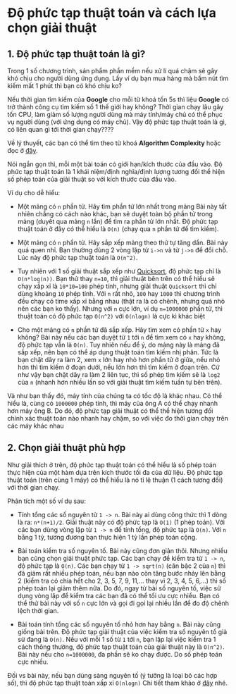 # Độ phức tạp thuật toán và cách lựa chọn giải thuật

## 1. Độ phức tạp thuật toán là gì?

Trong 1 số chương trình, sản phẩm phần mềm nếu xử lí quá chậm sẽ gây khó chịu cho người dùng ứng dụng. Lấy ví dụ bạn mua hàng mà bấm nút tìm kiếm mất 1 phút thì bạn có khó chịu ko?

Nếu thời gian tìm kiếm của **Google** cho mỗi từ khoá tốn 5s thì liệu **Google** có trở thành công cụ tìm kiếm số 1 thế giới hay không?
Thời gian chạy lâu gây tốn CPU, làm giảm số lượng người dùng mà máy tính/máy chủ có thể phục vụ người dùng (với ứng dụng có máy chủ). Vậy độ phức tạp thuật toán là gì, có liên quan gì tới thời gian chạy????

Về lý thuyết, các bạn có thể tìm theo từ khoá **Algorithm Complexity** hoặc đọc ở [đây](https://vi.wikipedia.org/wiki/%C4%90%E1%BB%99_ph%E1%BB%A9c_t%E1%BA%A1p_thu%E1%BA%ADt_to%C3%A1n).

Nói ngắn gọn thì, mỗi một bài toán có giới hạn/kích thước của đầu vào. Độ phức tạp thuật toán là 1 khái niệm/định nghĩa/định lượng tương đối thể hiện số phép toán của giải thuật so với kích thước của đầu vào.

Ví dụ cho dễ hiểu:

- Một mảng có `n` phần tử. Hãy tìm phần tử lớn nhất trong mảng
Bài này tất nhiên chẳng có cách nào khác, bạn sẽ duyệt toàn bộ phần tử trong mảng (duyêt qua mảng `n` lần) để tìm ra phần tử lớn nhất. Độ phức tạp thuật toán ở đây có thể hiểu là `O(n)` (chạy qua `n` phần tử để tìm kiếm).

- Một mảng có `n` phần tử. Hãy sắp xếp mảng theo thứ tự tăng dần.
Bài này quá quen nhỉ. Bạn thường dùng 2 vòng lặp từ `i->n` và từ `j->n` để đổi chỗ. Lúc này độ phức tạp thuật toán là `O(n^2)`.

- Tuy nhiên với 1 số giải thuật sắp xếp như [Quicksort](https://en.wikipedia.org/wiki/Quicksort), độ phức tạp chỉ là `O(n*log(n))`. 
Bạn thử thay `n=10`, thì giải thuật bên trên có thể hiểu sẽ chạy xấp xỉ là `10*10=100` phép tính, nhưng giải thuật `Quicksort` thì chỉ dùng khoảng `10` phép tính. Với `n` rất nhỏ, `100` hay `1000` thì chương trình đều chạy có time xấp xỉ bằng nhau (thật ra là có chênh, nhưng quá nhỏ nên các bạn ko thấy). Nhưng với `n` cực lớn, ví dụ `n=1000000` phần tử, thì thuật toán có độ phức tạp `O(n^2)` với `O(nlogn)` là cực kì khác biệt

- Cho một mảng có `n` phần tử đã sắp xếp. Hãy tìm xem có phần tử `x` hay không?
Bài này nếu các bạn duyệt từ `1` tới `n` để tìm xem có `x` hay không, độ phức tạp vẫn là `O(n)`.
Tuy nhiên nếu để ý, do mảng này là mảng đã sắp xếp, nên bạn có thể áp dụng thuật toán tìm kiếm nhị phân. Tức là bạn chặt dãy ra làm 2, xem `x` lớn hay nhỏ hơn phần tử ở giữa, nếu nhỏ hơn thì tìm kiếm ở đoạn dưới, nếu lớn hơn thì tìm kiếm ở đoạn trên. Cứ như vậy bạn chặt dãy ra làm 2 liên tục, thì số phép tìm kiếm sẽ là `log2` của `n` (nhanh hơn nhiều lần so với giải thuật tìm kiếm tuần tự bên trên).

Và như bạn thấy đó, máy tính của chúng ta có tốc độ là khác nhau. Có thể hiểu là, cùng có `1000000` phép tính, thì máy của ông A có thể chạy nhanh hơn máy ông B. Do đó, độ phức tạp giải thuật có thể thể hiện tương đối chính xác thuật toán nào nhanh hay chậm, so với việc đo thời gian chạy trên các máy khác nhau 


## 2. Chọn giải thuật phù hợp

Như giải thích ở trên, độ phức tạp thuật toán có thể hiểu là số phép toán thực hiện của một hàm dựa trên kích thước tối đa của dữ liệu. Độ phức tạp thuật toán (trên cùng 1 máy) có thể hiểu là nó tỉ lệ thuận (1 cách tương đối) với thời gian chạy.

Phân tích một số ví dụ sau:

- Tính tổng các số nguyên từ `1 -> n`. Bài này ai dùng công thức thì 1 dòng là ra: `n*(n+1)/2`. Giải thuật này có độ phức tạp là `O(1)` (1 phép toán). Với các bạn dùng vòng lặp từ `1 -> n` để tính tổng, độ phức tạp là `O(n)`. Với `n` bằng 1 tỷ, tương đương bạn thực hiện 1 tỷ lần phép toán cộng.

- Bài toán kiểm tra số nguyên tố.
Bài này cũng đơn giản thôi. Nhưng nhiều bạn cũng chọn giải thuật phức tạp. Các bạn chạy để kiểm tra từ `1 -> n`, độ phức tạp là `O(n)`. Các bạn chạy từ `1 -> sqrt(n)` (căn bậc 2 của `n`) thì đã giảm rất nhiều phép toán, nếu bạn nào còn tăng bước nhảy lên bằng 2 (kiểm tra có chia hết cho 2, 3, 5, 7, 9, 11,... thay vì 2, 3, 4, 5, 6,...) thì số phép toán lại giảm thêm nữa. Do đó, ngay từ bài số nguyên tố, việc sử dụng vòng lặp để kiểm tra các bạn đã có thể tối ưu cực nhiều. Bạn có thể thử bài này với số `n` cực lớn và gọi đi gọi lại nhiều lần để đo độ chênh lệch thời gian.

- Bài toán tính tổng các số nguyên tố nhỏ hơn hay bằng `n`. Bài này cũng giống bài trên. Độ phức tạp giải thuật của việc kiểm tra số nguyên tố giả sử đang là `O(n)`. Nếu với mỗi 1 số từ `1` tới `n`, bạn lặp lại việc kiểm tra 1 cách thông thường, độ phức tạp thuật toán của giải thuật này là `O(n^2)`. Bài này nếu cho `n=1000000`, đa phần sẽ ko chạy được. Do số phép toán cực nhiều.

Đối vs bài này, nếu bạn dùng sàng nguyên tố (ý tưởng là loại bỏ các hợp số), thì độ phức tạp thuật toán xấp xỉ `O(nlogn)`
Chi tiết tham khảo ở [đây](https://vnoi.info/wiki/translate/he/Number-Theory-2) nhé.

